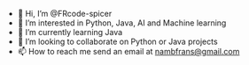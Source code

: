 - 👋 Hi, I’m @FRcode-spicer
- 👀 I’m interested in Python, Java, AI and Machine learning
- 🌱 I’m currently learning Java
- 💞️ I’m looking to collaborate on Python or Java projects
- 📫 How to reach me send an email at nambfrans@gmail.com

<!---
FRcode-spicer/FRcode-spicer is a ✨ special ✨ repository because its `README.md` (this file) appears on your GitHub profile.
You can click the Preview link to take a look at your changes.
--->
